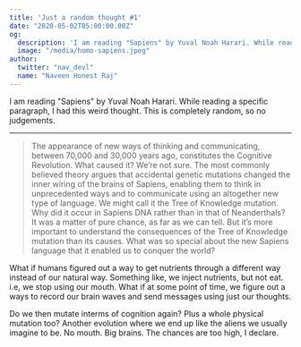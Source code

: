 ```yaml
---
title: 'Just a random thought #1'
date: "2020-05-02T05:00:00.00Z"
og:
  description: 'I am reading "Sapiens" by Yuval Noah Harari. While reading a specific paragraph, I had this weird thought. This is completely random, so no judgements.'
  image: "/media/homo-sapiens.jpeg"
author:
  twitter: "nav_devl"
  name: "Naveen Honest Raj"
---
```


I am reading "Sapiens" by Yuval Noah Harari. While reading a specific paragraph, I had this weird thought. This is completely random, so no judgements.

---

> The appearance of new ways of thinking and communicating, between 70,000 and 30,000 years ago, constitutes the Cognitive Revolution. What caused it? We’re not sure. The most commonly believed theory argues that accidental genetic mutations changed the inner wiring of the brains of Sapiens, enabling them to think in unprecedented ways and to communicate using an altogether new type of language. We might call it the Tree of Knowledge mutation. Why did it occur in Sapiens DNA rather than in that of Neanderthals? It was a matter of pure chance, as far as we can tell. But it’s more important to understand the consequences of the Tree of Knowledge mutation than its causes. What was so special about the new Sapiens language that it enabled us to conquer the world?

What if humans figured out a way to get nutrients through a different way instead of our natural way. Something like, we inject nutrients, but not eat. i.e, we stop using our mouth. What if at some point of time, we figure out a ways to record our brain waves and send messages using just our thoughts.

Do we then mutate interms of cognition again? Plus a whole physical mutation too? Another evolution where we end up like the aliens we usually imagine to be. No mouth. Big brains. The chances are too high, I declare.
